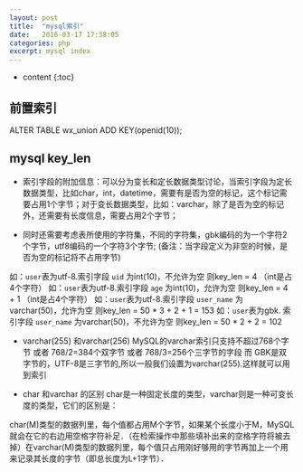 ```yaml
---
layout: post
title:  "mysql索引"
date:   2016-03-17 17:38:05
categories: php
excerpt: mysql index
---
```


* content
{:toc}

## 前置索引
ALTER TABLE wx_union ADD KEY(openid(10));

## mysql key_len
* 索引字段的附加信息：可以分为变长和定长数据类型讨论，当索引字段为定长数据类型，比如char，int，datetime，需要有是否为空的标记，这个标记需要占用1个字节；对于变长数据类型，比如：varchar，除了是否为空的标记外，还需要有长度信息，需要占用2个字节；

* 同时还需要考虑表所使用的字符集，不同的字符集，gbk编码的为一个字符2个字节，utf8编码的一个字符3个字节;
(备注：当字段定义为非空的时候，是否为空的标记将不占用字节)

如：`user`表为utf-8.索引字段 `uid` 为int(10)，不允许为空 则key_len = 4 （int是占4个字符）
如：`user`表为utf-8.索引字段 `age` 为int(10)，允许为空 则key_len = 4 + 1 （int是占4个字符）
如：`user`表为utf-8.索引字段 `user_name` 为varchar(50)，允许为空 则key_len = 50 * 3 + 2 + 1 = 153
如：`user`表为gbk.  索引字段 `user_name` 为varchar(50)，不允许为空  则key_len = 50 * 2 + 2 = 102


* varchar(255) 和varchar(256)
MySQL的varchar索引只支持不超过768个字节 或者 768/2=384个双字节 或者 768/3=256个三字节的字段
而 GBK是双字节的，UTF-8是三字节的,所以一般我们设置为varchar(255).这样就可以用到索引

* char 和varchar 的区别
char是一种固定长度的类型，varchar则是一种可变长度的类型，它们的区别是：

char(M)类型的数据列里，每个值都占用M个字节，如果某个长度小于M，MySQL就会在它的右边用空格字符补足．（在检索操作中那些填补出来的空格字符将被去掉）在varchar(M)类型的数据列里，每个值只占用刚好够用的字节再加上一个用来记录其长度的字节（即总长度为L+1字节）．